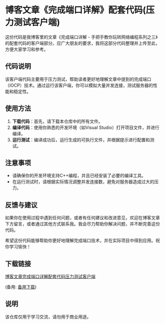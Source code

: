 # 博客文章《完成端口详解》配套代码(压力测试客户端)

这份代码是我博客里的文章《完成端口详解 - 手把手教你玩转网络编程系列之三》的配套代码的客户端部分。应广大朋友的要求，我将这部分代码整理并上传至此，方便大家学习和参考。

## 代码说明

该客户端代码主要用于压力测试，帮助读者更好地理解文章中提到的完成端口（IOCP）技术。通过运行该客户端，你可以模拟大量并发连接，测试服务器的性能和稳定性。

## 使用方法

1. **下载代码**：首先，请下载本仓库中的所有文件。
2. **编译代码**：使用你熟悉的开发环境（如Visual Studio）打开项目文件，并进行编译。
3. **运行测试**：编译成功后，运行生成的可执行文件，并根据提示进行配置和测试。

## 注意事项

- 请确保你的开发环境支持C++编程，并且已经安装了必要的编译工具。
- 在运行测试时，请根据实际情况调整并发连接数，避免对服务器造成过大的压力。

## 反馈与建议

如果你在使用过程中遇到任何问题，或者有任何建议和改进意见，欢迎在博客文章下方留言，或者通过其他方式联系我。我会尽力帮助你解决问题，并不断完善这份代码。

希望这份代码能够帮助你更好地理解完成端口技术，并在实际项目中得到应用。祝你学习愉快！

## 下载链接
[博客文章完成端口详解配套代码压力测试客户端](https://pan.quark.cn/s/ca973921993e) 

(备用: [备用下载](https://pan.baidu.com/s/1agZccc2H2TlYyDAWcJcByg?pwd=1234))

## 说明

该仓库仅用于学习交流，请勿用于商业用途。
